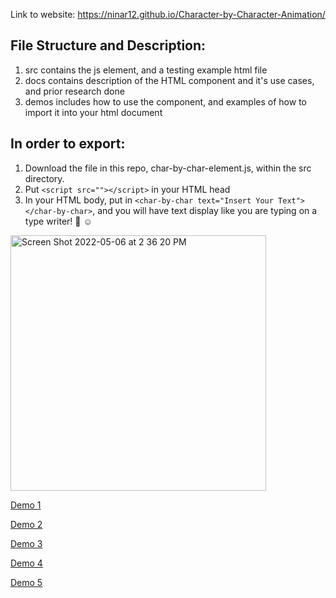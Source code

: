 Link to website: https://ninar12.github.io/Character-by-Character-Animation/

## File Structure and Description:

1. src contains the js element, and a testing example html file
2. docs contains description of the HTML component and it's use cases, and prior research done
3. demos includes how to use the component, and examples of how to import it into your html document

## In order to export:

1. Download the file in this repo, char-by-char-element.js, within the src directory.
2. Put `<script src=""></script>` in your HTML head
3. In your HTML body, put in `<char-by-char text="Insert Your Text"></char-by-char>`, and you will have text display like you are typing on a type writer! 💯 ☺️



<img width="409" alt="Screen Shot 2022-05-06 at 2 36 20 PM" src="https://user-images.githubusercontent.com/59401357/167198102-378d8e2f-6e6e-471f-8849-05bffb984e04.png">

[Demo 1](/demos/demo1.html)

[Demo 2](/demos/demo2.html)

[Demo 3](/demos/demo3.html)

[Demo 4](/demos/demo4.html)

[Demo 5](/demos/demo5.html)
